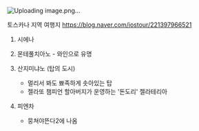 ![Uploading image.png…]()


토스카나 지역 여행지
https://blog.naver.com/iostour/221397966521

1. 시에나

2. 몬테풀치아노 - 와인으로 유명


3. 산지미냐노 (탑의 도시)
   - 멀리서 봐도 뾰족하게 솟아있는 탑
   - 젤라또 챔피언 할아버지가 운영하는 '돈도리' 젤라테리아


4. 피엔차
   - 뭉쳐야뜬다2에 나옴
